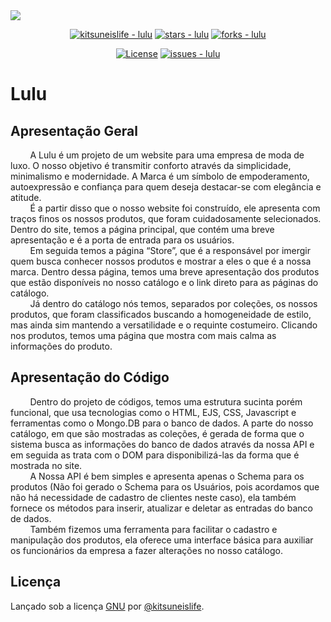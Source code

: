 <img src="https://i.imgur.com/fQ6EmlK.png">

<div align="center">
  
  [![kitsuneislife - lulu](https://img.shields.io/static/v1?label=kitsuneislife&message=lulu&color=blue&logo=github)](https://github.com/kitsuneislife/lulu "Go to GitHub repo")
  [![stars - lulu](https://img.shields.io/github/stars/kitsuneislife/lulu?style=social)](https://github.com/kitsuneislife/lulu)
  [![forks - lulu](https://img.shields.io/github/forks/kitsuneislife/lulu?style=social)](https://github.com/kitsuneislife/lulu)

</div>

<div align="center">

  [![License](https://img.shields.io/badge/License-GNU-blue)](#license)
  [![issues - lulu](https://img.shields.io/github/issues/kitsuneislife/lulu)](https://github.com/kitsuneislife/lulu/issues)

</div>

# Lulu
## Apresentação Geral
&nbsp;&nbsp;&nbsp;&nbsp;&nbsp;&nbsp;&nbsp;&nbsp;A Lulu é um projeto de um website para uma empresa de moda de luxo. O nosso objetivo é transmitir conforto através da simplicidade, minimalismo e modernidade. A Marca é um símbolo de empoderamento, autoexpressão e confiança para quem deseja destacar-se com elegância e atitude.<br>
&nbsp;&nbsp;&nbsp;&nbsp;&nbsp;&nbsp;&nbsp;&nbsp;É a partir disso que o nosso website foi construído, ele apresenta com traços finos os nossos produtos, que foram cuidadosamente selecionados. Dentro do site, temos a página principal, que contém uma breve apresentação e é a porta de entrada para os usuários.<br>
&nbsp;&nbsp;&nbsp;&nbsp;&nbsp;&nbsp;&nbsp;&nbsp;Em seguida temos a página “Store”, que é a responsável por imergir quem busca conhecer nossos produtos e mostrar a eles o que é a nossa marca. Dentro dessa página, temos uma breve apresentação dos produtos que estão disponíveis no nosso catálogo e o link direto para as páginas do catálogo.<br>
&nbsp;&nbsp;&nbsp;&nbsp;&nbsp;&nbsp;&nbsp;&nbsp;Já dentro do catálogo nós temos, separados por coleções, os nossos produtos, que foram classificados buscando a homogeneidade de estilo, mas ainda sim mantendo a versatilidade e o requinte costumeiro. Clicando nos produtos, temos uma página que mostra com mais calma as informações do produto.<br>

## Apresentação do Código
&nbsp;&nbsp;&nbsp;&nbsp;&nbsp;&nbsp;&nbsp;&nbsp;Dentro do projeto de códigos, temos uma estrutura sucinta porém funcional, que usa tecnologias como o HTML, EJS, CSS, Javascript e ferramentas como o Mongo.DB para o banco de dados. A parte do nosso catálogo, em que são mostradas as coleções, é gerada de forma que o sistema busca as informações do banco de dados através da nossa API e em seguida as trata com o DOM para disponibilizá-las da forma que é mostrada no site.<br>
&nbsp;&nbsp;&nbsp;&nbsp;&nbsp;&nbsp;&nbsp;&nbsp;A Nossa API é bem simples e apresenta apenas o Schema para os produtos (Não foi gerado o Schema para os Usuários, pois acordamos que não há necessidade de cadastro de clientes neste caso), ela também fornece os métodos para inserir, atualizar e deletar as entradas do banco de dados.<br>
&nbsp;&nbsp;&nbsp;&nbsp;&nbsp;&nbsp;&nbsp;&nbsp;Também fizemos uma ferramenta para facilitar o cadastro e manipulação dos produtos, ela oferece uma interface básica para auxiliar os funcionários da empresa a fazer alterações no nosso catálogo.<br>

## Licença

Lançado sob a licença [GNU](/LICENSE) por [@kitsuneislife](https://github.com/kitsuneislife).
